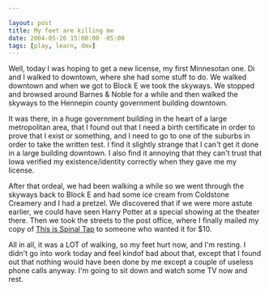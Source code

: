 ```yaml
--- 

layout: post
title: My feet are killing me
date: 2004-05-26 15:00:00 -05:00
tags: [play, learn, dmv]
---
```

Well, today I was hoping to get a new license, my first Minnesotan one. Di and I walked to downtown, where she had some stuff to do.  We walked downtown and when we got to Block E we took the skyways.  We stopped and browsed around Barnes &amp; Noble for a while and then walked the skyways to the Hennepin county government building downtown.

It was there, in a huge government building in the heart of a large metropolitan area, that I found out that I need a birth certificate in order to prove that I exist or something, and I need to go to one of the suburbs in order to take the written test.  I find it slightly
strange that I can't get it done in a large building downtown.  I also find it annoying that they can't trust that Iowa verified my existence/identity correctly when they gave me my license.

After that ordeal, we had been walking a while so we went through the skyways back to Block E and had some ice cream from Coldstone Creamery and I had a pretzel.   We discovered that if we were more astute earlier, we could have seen Harry Potter at a special showing at the theater there. Then we took the streets to the post office, where I finally mailed my copy of <a href="http://www.imdb.com/title/tt0088258/">This is Spinal Tap</a> to someone who wanted it for $10.

All in all, it was a LOT of walking, so my feet hurt now, and I'm resting.  I didn't go into work today and feel kindof bad about that, except that I found out that nothing would have been done by me except a couple of useless phone calls anyway.   I'm going to sit down and watch some TV now and rest.
